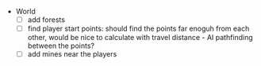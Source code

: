   - World
    - [ ] add forests
    - [ ] find player start points: should find the points far enoguh from each other, would be nice to calculate with travel distance - AI pathfinding between the points?
    - [ ] add mines near the players
